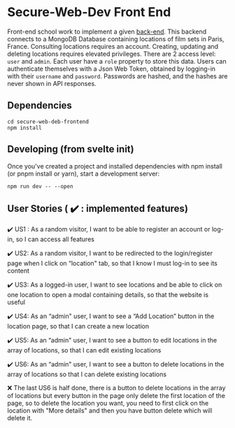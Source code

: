 # Secure-Web-Dev Front End

Front-end school work to implement a given [back-end](https://github.com/celiune/secure-web-dev-backend).
This backend connects to a MongoDB Database containing locations of film sets in Paris, France.
Consulting locations requires an account. Creating, updating and deleting locations requires elevated privileges.
There are 2 access level: `user` and `admin`. Each user have a `role` property to store this data.
Users can authenticate themselves with a Json Web Token, obtained by logging-in with their `username` and `password`.
Passwords are hashed, and the hashes are never shown in API responses.

## Dependencies

```
cd secure-web-deb-frontend
npm install
```


## Developing (from svelte init)

Once you've created a project and installed dependencies with npm install (or pnpm install or yarn), start a development server:

```npm run dev -- --open```

## User Stories ( :heavy_check_mark: : implemented features) 

:heavy_check_mark: US1 : As a random visitor, I want to be able to register an account or log-in, so I can access all features

:heavy_check_mark: US2: As a random visitor, I want to be redirected to the login/register page when I click on “location" tab, so that I know I must log-in to see its content

:heavy_check_mark: US3: As a logged-in user, I want to see locations and be able to click on one location to open a modal containing details, so that the website is useful

:heavy_check_mark: US4: As an “admin" user, I want to see a “Add Location” button in the location page, so that I can create a new location

:heavy_check_mark: US5: As an “admin" user, I want to see a button to edit locations in the array of locations, so that I can edit existing locations

:heavy_check_mark: US6: As an “admin" user, I want to see a button to delete locations in the array of locations so that I can delete existing locations

:x: The last US6 is half done, there is a button to delete locations in the array of locations but every button in the page only delete the first location of the page, so to delete the location you want, you need to first click on the location with "More details" and then you have button delete which will delete it.
